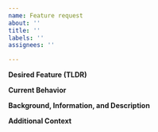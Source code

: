 ```yaml
---
name: Feature request
about: ''
title: ''
labels: ''
assignees: ''

---
```


**Desired Feature (TLDR)**


**Current Behavior**


**Background, Information, and Description**


**Additional Context**

